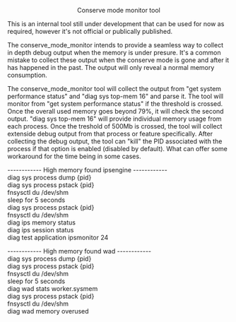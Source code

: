 <p align="center">Conserve mode monitor tool</p>

This is an internal tool still under development that can be used for now as required, however it's not official or publically published.<br>

The conserve_mode_monitor intends to provide a seamless way to collect in depth debug output when the memory is under presure. 
It's a common mistake to collect these output when the conserve mode is gone and after it has happened in the past. The output will only reveal a normal memory consumption. 

The conserve_mode_monitor tool will collect the output from "get system performance status" and "diag sys top-mem 16" and parse it. 
The tool will monitor from "get system performance status" if the threshold is crossed. Once the overall used memory goes beyond 79%, it will check the second output. 
"diag sys top-mem 16" will provide individual memory usage from each process. Once the treshold of 500Mb is crossed, the tool will collect extenside debug output from that process or feature specifically. 
After collecting the debug output, the tool can "kill" the PID associated with the process if that option is enabled (disabled by default). What can offer some workaround for the time being in some cases.

------------ High memory found ipsengine ------------<br>
diag sys process dump {pid}<br>
diag sys process pstack {pid}<br>
fnsysctl du /dev/shm<br>
sleep for 5 seconds <br>
diag sys process pstack {pid}<br>
fnsysctl du /dev/shm<br>
diag ips memory status<br>
diag ips session status<br>
diag test application ipsmonitor 24<br>

------------ High memory found wad ------------<br>
diag sys process dump {pid}<br>
diag sys process pstack {pid}<br>
fnsysctl du /dev/shm<br>
sleep for 5 seconds <br>
diag wad stats worker.sysmem<br>
diag sys process pstack {pid}<br>
fnsysctl du /dev/shm<br>
diag wad memory overused<br>
